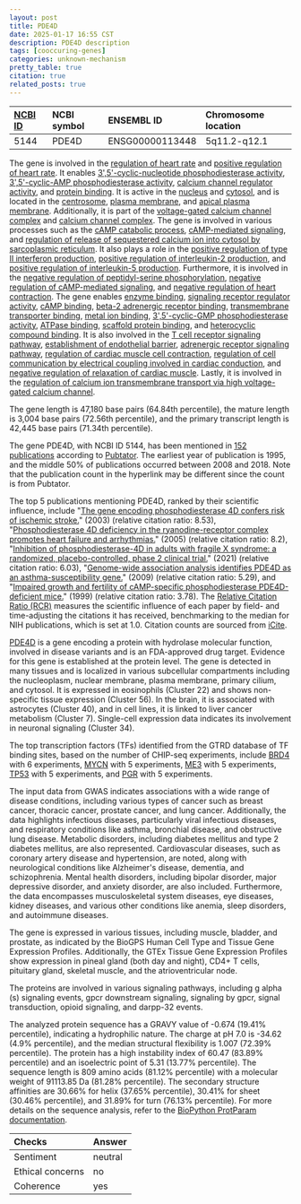 ```yaml
---
layout: post
title: PDE4D
date: 2025-01-17 16:55 CST
description: PDE4D description
tags: [cooccuring-genes]
categories: unknown-mechanism
pretty_table: true
citation: true
related_posts: true
---
```




| [NCBI ID](https://www.ncbi.nlm.nih.gov/gene/5144) | NCBI symbol | ENSEMBL ID | Chromosome location |
| :-------- | :------- | :-------- | :------- |
| 5144  | PDE4D | ENSG00000113448 | 5q11.2-q12.1 |



The gene is involved in the [regulation of heart rate](https://amigo.geneontology.org/amigo/term/GO:0002027) and [positive regulation of heart rate](https://amigo.geneontology.org/amigo/term/GO:0010460). It enables [3',5'-cyclic-nucleotide phosphodiesterase activity](https://amigo.geneontology.org/amigo/term/GO:0004114), [3',5'-cyclic-AMP phosphodiesterase activity](https://amigo.geneontology.org/amigo/term/GO:0004115), [calcium channel regulator activity](https://amigo.geneontology.org/amigo/term/GO:0005246), and [protein binding](https://amigo.geneontology.org/amigo/term/GO:0005515). It is active in the [nucleus](https://amigo.geneontology.org/amigo/term/GO:0005634) and [cytosol](https://amigo.geneontology.org/amigo/term/GO:0005829), and is located in the [centrosome](https://amigo.geneontology.org/amigo/term/GO:0005813), [plasma membrane](https://amigo.geneontology.org/amigo/term/GO:0005886), and [apical plasma membrane](https://amigo.geneontology.org/amigo/term/GO:0016324). Additionally, it is part of the [voltage-gated calcium channel complex](https://amigo.geneontology.org/amigo/term/GO:0005891) and [calcium channel complex](https://amigo.geneontology.org/amigo/term/GO:0034704). The gene is involved in various processes such as the [cAMP catabolic process](https://amigo.geneontology.org/amigo/term/GO:0006198), [cAMP-mediated signaling](https://amigo.geneontology.org/amigo/term/GO:0019933), and [regulation of release of sequestered calcium ion into cytosol by sarcoplasmic reticulum](https://amigo.geneontology.org/amigo/term/GO:0010880). It also plays a role in the [positive regulation of type II interferon production](https://amigo.geneontology.org/amigo/term/GO:0032729), [positive regulation of interleukin-2 production](https://amigo.geneontology.org/amigo/term/GO:0032743), and [positive regulation of interleukin-5 production](https://amigo.geneontology.org/amigo/term/GO:0032754). Furthermore, it is involved in the [negative regulation of peptidyl-serine phosphorylation](https://amigo.geneontology.org/amigo/term/GO:0033137), [negative regulation of cAMP-mediated signaling](https://amigo.geneontology.org/amigo/term/GO:0043951), and [negative regulation of heart contraction](https://amigo.geneontology.org/amigo/term/GO:0044325). The gene enables [enzyme binding](https://amigo.geneontology.org/amigo/term/GO:0019899), [signaling receptor regulator activity](https://amigo.geneontology.org/amigo/term/GO:0030545), [cAMP binding](https://amigo.geneontology.org/amigo/term/GO:0030552), [beta-2 adrenergic receptor binding](https://amigo.geneontology.org/amigo/term/GO:0031698), [transmembrane transporter binding](https://amigo.geneontology.org/amigo/term/GO:0044325), [metal ion binding](https://amigo.geneontology.org/amigo/term/GO:0046872), [3',5'-cyclic-GMP phosphodiesterase activity](https://amigo.geneontology.org/amigo/term/GO:0047555), [ATPase binding](https://amigo.geneontology.org/amigo/term/GO:0051117), [scaffold protein binding](https://amigo.geneontology.org/amigo/term/GO:0097110), and [heterocyclic compound binding](https://amigo.geneontology.org/amigo/term/GO:1901363). It is also involved in the [T cell receptor signaling pathway](https://amigo.geneontology.org/amigo/term/GO:0050852), [establishment of endothelial barrier](https://amigo.geneontology.org/amigo/term/GO:0061028), [adrenergic receptor signaling pathway](https://amigo.geneontology.org/amigo/term/GO:0071875), [regulation of cardiac muscle cell contraction](https://amigo.geneontology.org/amigo/term/GO:0086004), [regulation of cell communication by electrical coupling involved in cardiac conduction](https://amigo.geneontology.org/amigo/term/GO:1901844), and [negative regulation of relaxation of cardiac muscle](https://amigo.geneontology.org/amigo/term/GO:1901898). Lastly, it is involved in the [regulation of calcium ion transmembrane transport via high voltage-gated calcium channel](https://amigo.geneontology.org/amigo/term/GO:1902514).


The gene length is 47,180 base pairs (64.84th percentile), the mature length is 3,004 base pairs (72.56th percentile), and the primary transcript length is 42,445 base pairs (71.34th percentile).


The gene PDE4D, with NCBI ID 5144, has been mentioned in [152 publications](https://pubmed.ncbi.nlm.nih.gov/?term=%22PDE4D%22) according to [Pubtator](https://academic.oup.com/nar/article/47/W1/W587/5494727). The earliest year of publication is 1995, and the middle 50% of publications occurred between 2008 and 2018. Note that the publication count in the hyperlink may be different since the count is from Pubtator.


The top 5 publications mentioning PDE4D, ranked by their scientific influence, include "[The gene encoding phosphodiesterase 4D confers risk of ischemic stroke.](https://pubmed.ncbi.nlm.nih.gov/14517540)" (2003) (relative citation ratio: 8.53), "[Phosphodiesterase 4D deficiency in the ryanodine-receptor complex promotes heart failure and arrhythmias.](https://pubmed.ncbi.nlm.nih.gov/16213210)" (2005) (relative citation ratio: 8.2), "[Inhibition of phosphodiesterase-4D in adults with fragile X syndrome: a randomized, placebo-controlled, phase 2 clinical trial.](https://pubmed.ncbi.nlm.nih.gov/33927413)" (2021) (relative citation ratio: 6.03), "[Genome-wide association analysis identifies PDE4D as an asthma-susceptibility gene.](https://pubmed.ncbi.nlm.nih.gov/19426955)" (2009) (relative citation ratio: 5.29), and "[Impaired growth and fertility of cAMP-specific phosphodiesterase PDE4D-deficient mice.](https://pubmed.ncbi.nlm.nih.gov/10518565)" (1999) (relative citation ratio: 3.78). The [Relative Citation Ratio (RCR)](https://journals.plos.org/plosbiology/article?id=10.1371/journal.pbio.1002541) measures the scientific influence of each paper by field- and time-adjusting the citations it has received, benchmarking to the median for NIH publications, which is set at 1.0. Citation counts are sourced from [iCite](https://icite.od.nih.gov).


[PDE4D](https://www.proteinatlas.org/ENSG00000113448-PDE4D) is a gene encoding a protein with hydrolase molecular function, involved in disease variants and is an FDA-approved drug target. Evidence for this gene is established at the protein level. The gene is detected in many tissues and is localized in various subcellular compartments including the nucleoplasm, nuclear membrane, plasma membrane, primary cilium, and cytosol. It is expressed in eosinophils (Cluster 22) and shows non-specific tissue expression (Cluster 56). In the brain, it is associated with astrocytes (Cluster 40), and in cell lines, it is linked to liver cancer metabolism (Cluster 7). Single-cell expression data indicates its involvement in neuronal signaling (Cluster 34).


The top transcription factors (TFs) identified from the GTRD database of TF binding sites, based on the number of CHIP-seq experiments, include [BRD4](https://www.ncbi.nlm.nih.gov/gene/23476) with 6 experiments, [MYCN](https://www.ncbi.nlm.nih.gov/gene/4613) with 5 experiments, [ME3](https://www.ncbi.nlm.nih.gov/gene/10873) with 5 experiments, [TP53](https://www.ncbi.nlm.nih.gov/gene/7157) with 5 experiments, and [PGR](https://www.ncbi.nlm.nih.gov/gene/5241) with 5 experiments.



The input data from GWAS indicates associations with a wide range of disease conditions, including various types of cancer such as breast cancer, thoracic cancer, prostate cancer, and lung cancer. Additionally, the data highlights infectious diseases, particularly viral infectious diseases, and respiratory conditions like asthma, bronchial disease, and obstructive lung disease. Metabolic disorders, including diabetes mellitus and type 2 diabetes mellitus, are also represented. Cardiovascular diseases, such as coronary artery disease and hypertension, are noted, along with neurological conditions like Alzheimer's disease, dementia, and schizophrenia. Mental health disorders, including bipolar disorder, major depressive disorder, and anxiety disorder, are also included. Furthermore, the data encompasses musculoskeletal system diseases, eye diseases, kidney diseases, and various other conditions like anemia, sleep disorders, and autoimmune diseases.



The gene is expressed in various tissues, including muscle, bladder, and prostate, as indicated by the BioGPS Human Cell Type and Tissue Gene Expression Profiles. Additionally, the GTEx Tissue Gene Expression Profiles show expression in pineal gland (both day and night), CD4+ T cells, pituitary gland, skeletal muscle, and the atrioventricular node.


The proteins are involved in various signaling pathways, including g alpha (s) signaling events, gpcr downstream signaling, signaling by gpcr, signal transduction, opioid signaling, and darpp-32 events.



The analyzed protein sequence has a GRAVY value of -0.674 (19.41% percentile), indicating a hydrophilic nature. The charge at pH 7.0 is -34.62 (4.9% percentile), and the median structural flexibility is 1.007 (72.39% percentile). The protein has a high instability index of 60.47 (83.89% percentile) and an isoelectric point of 5.31 (13.77% percentile). The sequence length is 809 amino acids (81.12% percentile) with a molecular weight of 91113.85 Da (81.28% percentile). The secondary structure affinities are 30.66% for helix (37.65% percentile), 30.41% for sheet (30.46% percentile), and 31.89% for turn (76.13% percentile). For more details on the sequence analysis, refer to the [BioPython ProtParam documentation](https://biopython.org/docs/1.75/api/Bio.SeqUtils.ProtParam.html).





| Checks    | Answer |
| :-------- | :------- |
| Sentiment  | neutral   |
| Ethical concerns | no     |
| Coherence    | yes    |